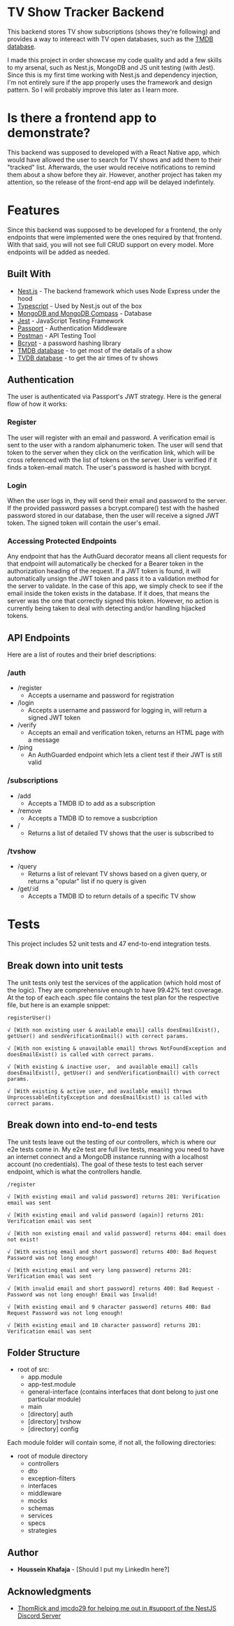 # TV Show Tracker Backend
This backend stores TV show subscriptions (shows they're following) and provides a way to intereact with TV open databases, such as the [TMDB database](https://www.themoviedb.org/).

I made this project in order showcase my code quality and add a few skills to my arsenal, such as Nest.js, MongoDB and JS unit testing (with Jest). Since this is my first time working with Nest.js and dependency injection, I'm not entirely sure if the app properly uses the framework and design pattern. So I will probably improve this later as I learn more.

# Is there a frontend app to demonstrate?

This backend was supposed to developed with a React Native app, which would have allowed the user to search for TV shows and add them to their "tracked" list. Afterwards, the user would receive notifications to remind them about a show before they air. However, another project has taken my attention, so the release of the front-end app will be delayed indefintely.  

<!-- ## Getting Started

These instructions will get you a copy of the project up and running on your local machine for development and testing purposes. See deployment for notes on how to deploy the project on a live system.

### Prerequisites

What things you need to install the software and how to install them

```
Give examples
```

### Installing

A step by step series of examples that tell you how to get a development env running

Say what the step will be

```
Give the example
```

And repeat

```
until finished
```

End with an example of getting some data out of the system or using it for a little demo -->

# Features
Since this backend was supposed to be developed for a frontend, the only endpoints that were implemented were the ones required by that frontend. With that said, you will not see full CRUD support on every model. More endpoints will be added as needed.

## Built With
* [Nest.js](https://docs.nestjs.com/) - The backend framework which uses Node Express under the hood
* [Typescript](https://www.typescriptlang.org/) - Used by Nest.js out of the box
* [MongoDB and MongoDB Compass](https://www.mongodb.com/) - Database
* [Jest](https://jestjs.io/en/) - JavaScript Testing Framework 
* [Passport](http://www.passportjs.org/) - Authentication Middleware
* [Postman](https://www.getpostman.com/) - API Testing Tool
* [Bcrypt](https://www.npmjs.com/package/bcrypt) - a password hashing library
* [TMDB database](https://www.themoviedb.org/) - to get most of the details of a show
* [TVDB database](https://www.thetvdb.com/) - to get the air times of tv shows

## Authentication
The user is authenticated via Passport's JWT strategy. Here is the general flow of how it works:

### Register
The user will register with an email and password. A verification email is sent to the user with a random alphanumeric token. The user will send that token to the server when they click on the verification link, which will be cross referenced with the list of tokens on the server. User is verified if it finds a token-email match. The user's password is hashed with bcrypt.

### Login
When the user logs in, they will send their email and password to the server. If the provided password passes a bcrypt.compare() test with the hashed password stored in our database, then the user will receive a signed JWT token. The signed token will contain the user's email.

### Accessing Protected Endpoints
Any endpoint that has the AuthGuard decorator means all client requests for that endpoint will automatically be checked for a Bearer token in the authorization heading of the request. If a JWT token is found, it will automatically unsign the JWT token and pass it to a validation method for the server to validate. In the case of this app, we simply check to see if the email inside the token exists in the database. If it does, that means the server was the one that correctly signed this token. However, no action is currently being taken to deal with detecting and/or handling hijacked tokens.

## API Endpoints
Here are a list of routes and their brief descriptions:

### /auth
  * /register
    * Accepts a username and password for registration
  * /login
    * Accepts a username and password for logging in, will return a signed JWT token
  * /verify
    * Accepts an email and verification token, returns an HTML page with a message
  * /ping
    * An AuthGuarded endpoint which lets a client test if their JWT is still valid
### /subscriptions
  * /add
    * Accepts a TMDB ID to add as a subscription
  * /remove
    * Accepts a TMDB ID to remove a susbcription
  * /
    * Returns a list of detailed TV shows that the user is subscribed to
### /tvshow
  * /query
    * Returns a list of relevant TV shows based on a given query, or returns a "opular" list if no query is given
  * /get/:id
    * Accepts a TMDB ID to return details of a specific TV show
# Tests

This project includes 52 unit tests and 47 end-to-end integration tests.

## Break down into unit tests

The unit tests only test the services of the application (which hold most of the logic). They are comprehensive enough to have 99.42% test coverage. At the top of each each .spec file contains the test plan for the respective file, but here is an example snippet:

```
registerUser()

√ [With non existing user & available email] calls doesEmailExist(), getUser() and sendVerificationEmail() with correct params.

√ [With non existing & unavailable email] throws NotFoundException and doesEmailExist() is called with correct params.

√ [With existing & inactive user,  and available email] calls doesEmailExist(), getUser() and sendVerificationEmail() with correct params.

√ [With existing & active user, and available email] throws UnprocessableEntityException and doesEmailExist() is called with correct params.
```

## Break down into end-to-end tests

The unit tests leave out the testing of our controllers, which is where our e2e tests come in. My e2e test are full live tests, meaning you need to have an internet connect and a MongoDB instance running with a localhost account (no credentials). The goal of these tests to test each server endpoint, which is what the controllers handle.

```
/register

√ [With existing email and valid password] returns 201: Verification email was sent

√ [With existing email and valid password (again)] returns 201: Verification email was sent

√ [With non existing email and valid password] returns 404: email does not exist!

√ [With existing email and short password] returns 400: Bad Request Password was not long enough!

√ [With existing email and very long password] returns 201: Verification email was sent

√ [With invalid email and short password] returns 400: Bad Request - Password was not long enough! Email was Invalid!

√ [With existing email and 9 character password] returns 400: Bad Request Password was not long enough!

√ [With existing email and 10 character password] returns 201: Verification email was sent
```

## Folder Structure
* root of src:
  * app.module
  * app-test.module
  * general-interface (contains interfaces that dont belong to just one particular module)
  * main
  * [directory] auth
  * [directory] tvshow
  * [directory] config

Each module folder will contain some, if not all, the following directories:
* root of module directory
  * controllers
  * dto
  * exception-filters
  * interfaces
  * middleware
  * mocks
  * schemas
  * services
  * specs
  * strategies 

## Author

* **Houssein Khafaja** - [Should I put my LinkedIn here?]


## Acknowledgments

* [ThomRick and jmcdo29 for helping me out in #support of the NestJS Discord Server](https://discord.gg/2ATwk6)
